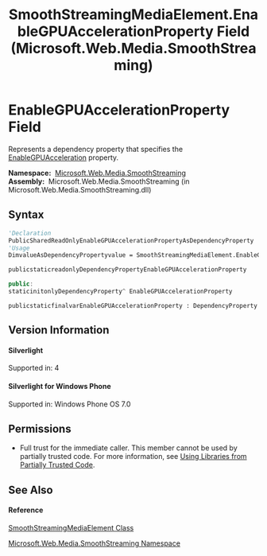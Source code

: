 ﻿---
title: SmoothStreamingMediaElement.EnableGPUAccelerationProperty Field (Microsoft.Web.Media.SmoothStreaming)
TOCTitle: EnableGPUAccelerationProperty Field
ms:assetid: F:Microsoft.Web.Media.SmoothStreaming.SmoothStreamingMediaElement.EnableGPUAccelerationProperty
ms:mtpsurl: https://msdn.microsoft.com/en-us/library/microsoft.web.media.smoothstreaming.smoothstreamingmediaelement.enablegpuaccelerationproperty(v=VS.90)
ms:contentKeyID: 28440983
ms.date: 05/02/2012
mtps_version: v=VS.90
f1_keywords:
- Microsoft.Web.Media.SmoothStreaming.SmoothStreamingMediaElement.EnableGPUAccelerationProperty
dev_langs:
- CSharp
- JScript
- VB
- c++
api_location:
- Microsoft.Web.Media.SmoothStreaming.dll
api_name:
- Microsoft.Web.Media.SmoothStreaming.SmoothStreamingMediaElement.EnableGPUAccelerationProperty
api_type:
- Managed
topic_type:
- apiref
- kbSyntax
product_family_name: VS
ROBOTS: INDEX,FOLLOW
---

# EnableGPUAccelerationProperty Field

Represents a dependency property that specifies the [EnableGPUAcceleration](smoothstreamingmediaelement-enablegpuacceleration-property-microsoft-web-media-smoothstreaming_1.md) property.

**Namespace:**  [Microsoft.Web.Media.SmoothStreaming](microsoft-web-media-smoothstreaming-namespace_1.md)  
**Assembly:**  Microsoft.Web.Media.SmoothStreaming (in Microsoft.Web.Media.SmoothStreaming.dll)

## Syntax

``` vb
'Declaration
PublicSharedReadOnlyEnableGPUAccelerationPropertyAsDependencyProperty
'Usage
DimvalueAsDependencyPropertyvalue = SmoothStreamingMediaElement.EnableGPUAccelerationProperty
```

``` csharp
publicstaticreadonlyDependencyPropertyEnableGPUAccelerationProperty
```

``` c++
public:
staticinitonlyDependencyProperty^ EnableGPUAccelerationProperty
```

``` jscript
publicstaticfinalvarEnableGPUAccelerationProperty : DependencyProperty
```

## Version Information

#### Silverlight

Supported in: 4  

#### Silverlight for Windows Phone

Supported in: Windows Phone OS 7.0  

## Permissions

  - Full trust for the immediate caller. This member cannot be used by partially trusted code. For more information, see [Using Libraries from Partially Trusted Code](https://msdn.microsoft.com/en-us/library/8skskf63\(v=vs.90\)).

## See Also

#### Reference

[SmoothStreamingMediaElement Class](smoothstreamingmediaelement-class-microsoft-web-media-smoothstreaming_1.md)

[Microsoft.Web.Media.SmoothStreaming Namespace](microsoft-web-media-smoothstreaming-namespace_1.md)

